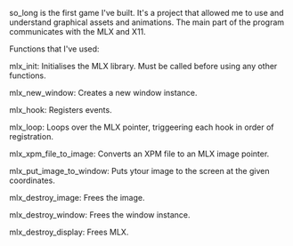 so_long is the first game I've built. It's a project that allowed me to use and understand graphical assets and animations. The main part of the program communicates with the MLX and X11.

Functions that I've used:

mlx_init: Initialises the MLX library. Must be called before using any other functions.

mlx_new_window: Creates a new window instance.

mlx_hook: Registers events.

mlx_loop: Loops over the MLX pointer, triggeering each hook in order of registration.

mlx_xpm_file_to_image: Converts an XPM file to an MLX image pointer.

mlx_put_image_to_window: Puts ytour image to the screen at the given coordinates.

mlx_destroy_image: Frees the image.

mlx_destroy_window: Frees the window instance.

mlx_destroy_display: Frees MLX.

